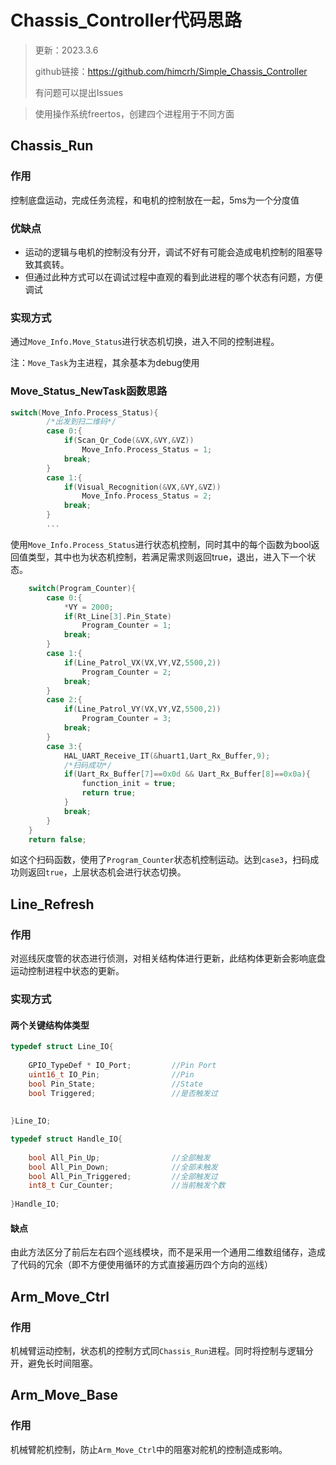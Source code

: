 # Chassis_Controller代码思路

> 更新：2023.3.6
>
> github链接：https://github.com/himcrh/Simple_Chassis_Controller
>
> 有问题可以提出Issues



> 使用操作系统freertos，创建四个进程用于不同方面

## Chassis_Run

### 作用

控制底盘运动，完成任务流程，和电机的控制放在一起，5ms为一个分度值

### 优缺点

- 运动的逻辑与电机的控制没有分开，调试不好有可能会造成电机控制的阻塞导致其疯转。
- 但通过此种方式可以在调试过程中直观的看到此进程的哪个状态有问题，方便调试

### 实现方式 	

通过`Move_Info.Move_Status`进行状态机切换，进入不同的控制进程。

注：`Move_Task`为主进程，其余基本为debug使用

### Move_Status_NewTask函数思路

```c
switch(Move_Info.Process_Status){
		/*出发到扫二维码*/
		case 0:{
			if(Scan_Qr_Code(&VX,&VY,&VZ))
				Move_Info.Process_Status = 1;
			break;
		}
		case 1:{
			if(Visual_Recognition(&VX,&VY,&VZ))
				Move_Info.Process_Status = 2;
			break;
		}
        ...
```

使用`Move_Info.Process_Status`进行状态机控制，同时其中的每个函数为bool返回值类型，其中也为状态机控制，若满足需求则返回true，退出，进入下一个状态。

```c
	switch(Program_Counter){
		case 0:{
			*VY = 2000;
			if(Rt_Line[3].Pin_State)
				Program_Counter = 1;
			break;
		}
		case 1:{
			if(Line_Patrol_VX(VX,VY,VZ,5500,2))
				Program_Counter = 2;
			break;
		}
		case 2:{
			if(Line_Patrol_VY(VX,VY,VZ,5500,2))
				Program_Counter = 3;
			break;
		}
		case 3:{
			HAL_UART_Receive_IT(&huart1,Uart_Rx_Buffer,9);
			/*扫码成功*/
			if(Uart_Rx_Buffer[7]==0x0d && Uart_Rx_Buffer[8]==0x0a){
				function_init = true;
				return true;
			}
			break;
		}
	}
	return false;
```

如这个扫码函数，使用了`Program_Counter`状态机控制运动。达到`case3`，扫码成功则返回`true`，上层状态机会进行状态切换。

## Line_Refresh

### 作用

对巡线灰度管的状态进行侦测，对相关结构体进行更新，此结构体更新会影响底盘运动控制进程中状态的更新。

### 实现方式

#### 两个关键结构体类型

```c
typedef struct Line_IO{
	
	GPIO_TypeDef * IO_Port;			//Pin Port
	uint16_t IO_Pin;				//Pin
	bool Pin_State;					//State
	bool Triggered;					//是否触发过
	
	
}Line_IO;

typedef struct Handle_IO{
	
	bool All_Pin_Up;				//全部触发
	bool All_Pin_Down;				//全部未触发
	bool All_Pin_Triggered;			//全部触发过
	int8_t Cur_Counter;				//当前触发个数
	
}Handle_IO;
```

#### 缺点

由此方法区分了前后左右四个巡线模块，而不是采用一个通用二维数组储存，造成了代码的冗余（即不方便使用循环的方式直接遍历四个方向的巡线）

## Arm_Move_Ctrl

### 作用

机械臂运动控制，状态机的控制方式同`Chassis_Run`进程。同时将控制与逻辑分开，避免长时间阻塞。

## Arm_Move_Base

### 作用

机械臂舵机控制，防止`Arm_Move_Ctrl`中的阻塞对舵机的控制造成影响。